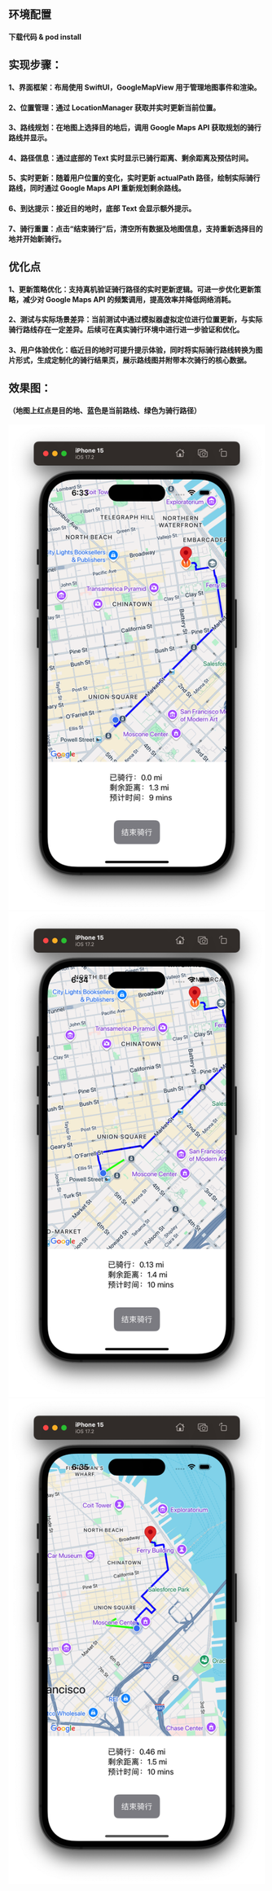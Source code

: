 ## 环境配置
#### 下载代码 & pod install

## 实现步骤：
#### 1、界面框架：布局使用 SwiftUI，GoogleMapView 用于管理地图事件和渲染。
#### 2、位置管理：通过 LocationManager 获取并实时更新当前位置。
#### 3、路线规划：在地图上选择目的地后，调用 Google Maps API 获取规划的骑行路线并显示。
#### 4、路径信息：通过底部的 Text 实时显示已骑行距离、剩余距离及预估时间。
#### 5、实时更新：随着用户位置的变化，实时更新 actualPath 路径，绘制实际骑行路线，同时通过 Google Maps API 重新规划剩余路线。
#### 6、到达提示：接近目的地时，底部 Text 会显示额外提示。
#### 7、骑行重置：点击“结束骑行”后，清空所有数据及地图信息，支持重新选择目的地并开始新骑行。

## 优化点
#### 1、更新策略优化：支持真机验证骑行路径的实时更新逻辑。可进一步优化更新策略，减少对 Google Maps API 的频繁调用，提高效率并降低网络消耗。
#### 2、测试与实际场景差异：当前测试中通过模拟器虚拟定位进行位置更新，与实际骑行路线存在一定差异。后续可在真实骑行环境中进行进一步验证和优化。
#### 3、用户体验优化：临近目的地时可提升提示体验，同时将实际骑行路线转换为图片形式，生成定制化的骑行结果页，展示路线图并附带本次骑行的核心数据。

## 效果图：
#### （地图上红点是目的地、蓝色是当前路线、绿色为骑行路径）
![Image text](./result/start.png) ![Image text](./result/riding1.png) ![Image text](./result/riding2.png)
